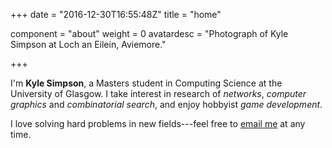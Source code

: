 +++
date = "2016-12-30T16:55:48Z"
title = "home"

component = "about"
weight = 0
avatardesc = "Photograph of Kyle Simpson at Loch an Eilein, Aviemore."

+++

I'm **Kyle Simpson**, a Masters student in Computing Science at the University of Glasgow.
I take interest in research of *networks*, *computer graphics* and *combinatorial search*, and enjoy hobbyist *game development*.

I love solving hard problems in new fields---feel free to [email me](mailto:kyleandrew.simpson@gmail.com) at any time.